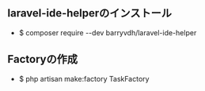## laravel-ide-helperのインストール

+ $ composer require --dev barryvdh/laravel-ide-helper <br>

## Factoryの作成

+ $ php artisan make:factory TaskFactory <br>
